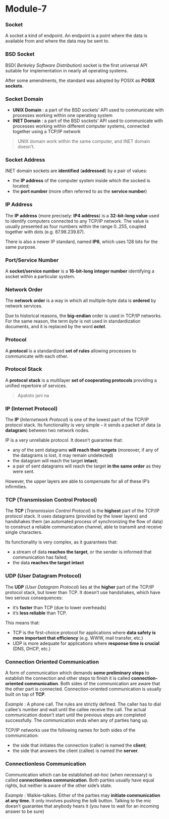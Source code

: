 # Module-7

### Socket

A socket a kind of endpoint. An endpoint is a point where the data is available from and where the data may be sent to.

### BSD Socket 

BSD\( _Berkeley Software Distribution_\) socket is the first universal API suitable for implementation in nearly all operating systems. 

 After some amendments, the standard was adopted by POSIX as **POSIX sockets**.

### Socket Domain

* **UNIX Domain** : a part of the BSD sockets’ API used to communicate with processes working within one operating system
* **INET Domain** : a part of the BSD sockets’ API used to communicate with processes working within different computer systems, connected together using a TCP/IP network

> UNIX domain work within the same computer, and INET domain doesn't.

### Socket Address

INET domain sockets are **identified** \(**addressed**\) by a pair of values:

* the **IP address** of the computer system inside which the socked is located;
* the **port number** \(more often referred to as the **service number**\)

### IP Address

 The **IP address** \(more precisely: **IP4 address**\) is a **32-bit-long value** used to identify computers connected to any TCP/IP network. The value is usually presented as four numbers within the range 0..255, coupled together with dots \(e.g. 87.98.239.87\).

There is also a newer IP standard, named **IP6**, which uses 128 bits for the same purpose.

### Port/Service Number

A **socket/service number** is a **16-bit-long integer number** identifying a socket within a particular system.

### Network Order

The **network order** is a way in which all multiple-byte data is **ordered** by network services.

Due to historical reasons, the **big-endian** order is used in TCP/IP networks. For the same reason, the term _byte_ is not used in standardization documents, and it is replaced by the word _**octet**_.

### Protocol

 A **protocol** is a standardized **set of rules** allowing processes to communicate with each other.

### Protocol Stack

 A **protocol stack** is a multilayer **set of cooperating protocols** providing a unified repertoire of services.

> Apatoto jani na

### IP \(Internet Protocol\)

The **IP** \(_Internetwork Protocol_\) is one of the lowest part of the TCP/IP protocol stack. Its functionality is very simple – it sends a packet of data \(a **datagram**\) between two network nodes.

IP is a very unreliable protocol. It doesn’t guarantee that:

* any of the sent datagrams **will reach their targets** \(moreover, if any of the datagrams is lost, it may remain undetected\)
* the datagram will reach the target **intact**;
* a pair of sent datagrams will reach the target **in the same order** as they were sent.

However, the upper layers are able to compensate for all of these IP’s infirmities.

### TCP \(Transmission Control Protocol\)



The **TCP** \(_Transmission Control Protocol_\) is the **highest** part of the TCP/IP protocol stack. It uses datagrams \(provided by the lower layers\) and handshakes them \(an automated process of synchronizing the flow of data\) to construct a reliable communication channel, able to transmit and receive single characters.

Its functionality is very complex, as it guarantees that:

* a stream of data **reaches the target**, or the sender is informed that communication has failed;
* the data **reaches the target intact**

### UDP \(User Datagram Protocol\)

The **UDP** \(_User Datagram Protocol_\) lies at the **higher** part of the TCP/IP protocol stack, but lower than TCP. It doesn’t use handshakes, which have two serious consequences:

* it’s **faster** than TCP \(due to lower overheads\)
* it’s **less reliable** than TCP.

This means that:

* TCP is the first-choice protocol for applications where **data safety is more important that efficiency** \(e.g. WWW, mail transfer, etc.\)
* UDP is more adequate for applications where **response time is crucial** \(DNS, DHCP, etc.\)

### Connection Oriented Communication

 A form of communication which demands **some preliminary steps** to establish the connection and other steps to finish it is called **connection-oriented communication**. Both sides of the communication are aware that the other part is connected. Connection-oriented communication is usually built on top of **TCP**.

_Example_ : A phone call. The rules are strictly defined. The caller has to dial callee's number and wait until the callee receive the call. The actual communication doesn't start until the previous steps are completed successfully. The communication ends when any of parties hang up.

TCP/IP networks use the following names for both sides of the communication:

* the side that initiates the connection \(caller\) is named the **client**;
* the side that answers the client \(callee\) is named the **server**.

### Connectionless Communication

Communication which can be established _ad-hoc_ \(when necessary\) is called **connectionless communication**. Both parties usually have equal rights, but neither is aware of the other side’s state.

_Example_ : Walkie-talkies.  Either of the parties may **initiate communication at any time.** It only involves pushing the _talk_ button. Talking to the mic doesn’t guarantee that anybody hears it \(you have to wait for an incoming answer to be sure\)



